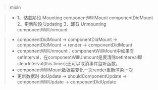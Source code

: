 >  mixin

>  * 1、装载阶段 Mounting
componentWillMount
componentDidMount
2、更新阶段 Updating
3、卸载 Unmounting
componentWillUnmount

>  * componentDidMount -> componentDidMount -> componentDidMount -> render -> componentDidMount
>  * componentWillUnmount：componentWillMount中如果有setInterval，在componentWillUnmount是要清除setInterval即clearInterval(this.timer);还可以取消事件监听函数。
>  * componentWillMount数据每变化一次render重新渲染一次
>  * 更新数据时 doUpdate -> shouldComponentUpdate -> componentWillUpdate -> componentDidUpdate
